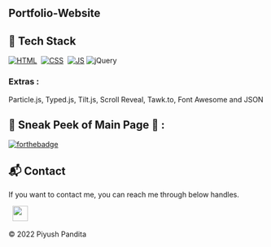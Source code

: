 ## Portfolio-Website

## 📌 Tech Stack
[![HTML](https://img.shields.io/badge/html5%20-%23E34F26.svg?&style=for-the-badge&logo=html5&logoColor=white)](https://github.com/piyush-p7/Portfolio-Piyush/search?l=html)&nbsp;
[![CSS](https://img.shields.io/badge/css3%20-%231572B6.svg?&style=for-the-badge&logo=css3&logoColor=white)](https://github.com/piyush-p7/Portfolio-Piyush/search?l=css)&nbsp;
[![JS](https://img.shields.io/badge/javascript%20-%23323330.svg?&style=for-the-badge&logo=javascript&logoColor=%23F7DF1E)](https://github.com/piyush-p7/Portfolio-Piyush/search?l=javascript)
<img alt="jQuery" src="https://img.shields.io/badge/jquery-%230769AD.svg?style=for-the-badge&logo=jquery&logoColor=white"/>

### Extras : 
Particle.js, Typed.js, Tilt.js, Scroll Reveal, Tawk.to, Font Awesome and JSON

## 📌 Sneak Peek of Main Page 🙈 :
[![forthebadge](https://forthebadge.com/images/badges/built-with-love.svg)](https://portfolio-piyush.piyush-vit.repl.co/)


<h2>📬 Contact</h2>


If you want to contact me, you can reach me through below handles.

&nbsp;&nbsp;<a href="https://www.linkedin.com/in/piyush-pandita-37898b220/"><img src="https://www.felberpr.com/wp-content/uploads/linkedin-logo.png" width="30"></img></a>

© 2022 Piyush Pandita

